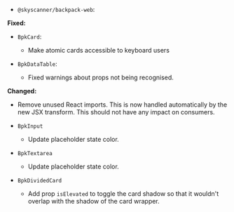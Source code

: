 - `@skyscanner/backpack-web`:

**Fixed:**

- `BpkCard`:
    - Make atomic cards accessible to keyboard users

- `BpkDataTable`:
    - Fixed warnings about props not being recognised.

**Changed:**

  - Remove unused React imports. This is now handled automatically by the new JSX transform. This should not have any impact on consumers.
  
  - `BpkInput`
    - Update placeholder state color.

  - `BpkTextarea`
    - Update placeholder state color.

  - `BpkDividedCard`
    - Add prop `isElevated` to toggle the card shadow so that it wouldn't overlap with the shadow of the card wrapper.
